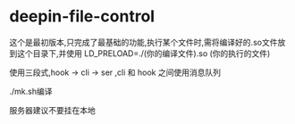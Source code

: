 # deepin-file-control

 这个是最初版本,只完成了最基础的功能,执行某个文件时,需将编译好的.so文件放到这个目录下,并使用 LD_PRELOAD=./(你的编译文件).so (你的执行的文件)

使用三段式,hook -> cli -> ser ,cli 和 hook 之间使用消息队列

./mk.sh编译

服务器建议不要挂在本地


